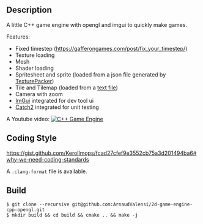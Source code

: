 ## Description

A little C++ game engine with opengl and imgui to quickly make games.

Features:
- Fixed timestep (https://gafferongames.com/post/fix_your_timestep/)
- Texture loading
- Mesh
- Shader loading
- Spritesheet and sprite (loaded from a json file generated by [TexturePacker](https://www.codeandweb.com/texturepacker))
- Tile and Tilemap (loaded from a [text file](./src/assets/maps/level1.txt))
- Camera with zoom
- [ImGui](https://github.com/ocornut/imgui) integrated for dev tool ui
- [Catch2](https://github.com/catchorg/Catch2) integrated for unit testing


A Youtube video:
[![C++ Game Engine](http://img.youtube.com/vi/UtbGPaAhflg/0.jpg)](https://www.youtube.com/watch?v=UtbGPaAhflg "++ Game Engine")

## Coding Style

https://gist.github.com/Kerollmops/fcad27cfef9e3552cb75a3d201494ba6#why-we-need-coding-standards

A `.clang-format` file is available.

## Build

```
$ git clone --recursive git@github.com:ArnaudValensi/2d-game-engine-cpp-opengl.git
$ mkdir build && cd build && cmake .. && make -j
```
